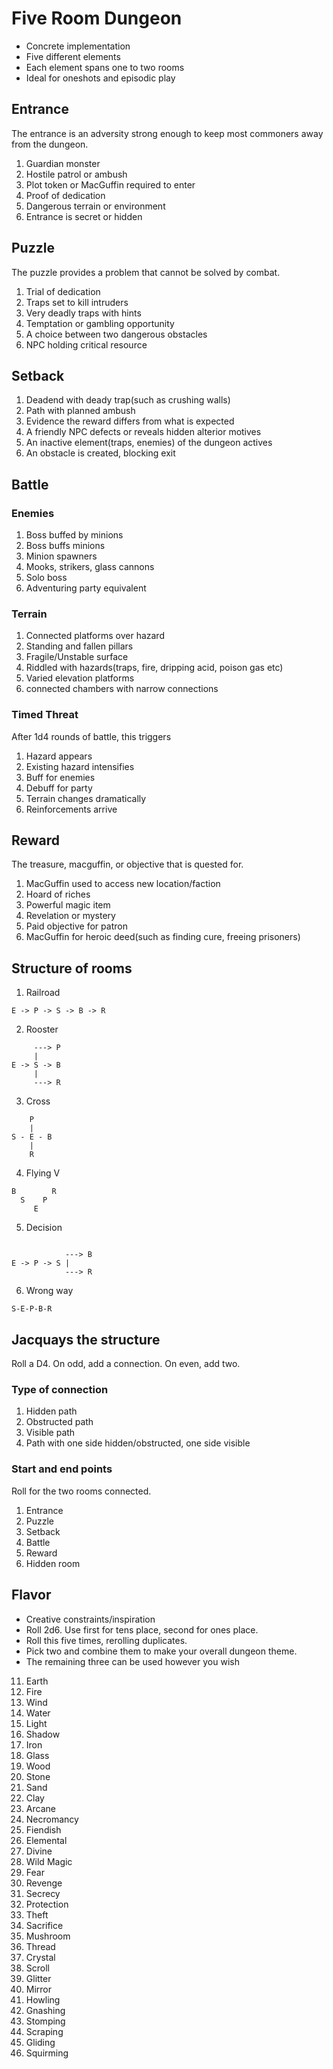 # Five Room Dungeon
- Concrete implementation
- Five different elements
- Each element spans one to two rooms
- Ideal for oneshots and episodic play

## Entrance
The entrance is an adversity strong enough to keep most commoners away from the dungeon.

1. Guardian monster
2. Hostile patrol or ambush
3. Plot token or MacGuffin required to enter
4. Proof of dedication
5. Dangerous terrain or environment
6. Entrance is secret or hidden

## Puzzle
The puzzle provides a problem that cannot be solved by combat.

1. Trial of dedication
2. Traps set to kill intruders
3. Very deadly traps with hints
4. Temptation or gambling opportunity
5. A choice between two dangerous obstacles
6. NPC holding critical resource

## Setback

1. Deadend with deady trap(such as crushing walls)
2. Path with planned ambush
3. Evidence the reward differs from what is expected
4. A friendly NPC defects or reveals hidden alterior motives
5. An inactive element(traps, enemies) of the dungeon actives
6. An obstacle is created, blocking exit

## Battle

### Enemies
1. Boss buffed by minions
2. Boss buffs minions
3. Minion spawners
4. Mooks, strikers, glass cannons
5. Solo boss
6. Adventuring party equivalent

### Terrain
1. Connected platforms over hazard
2. Standing and fallen pillars
3. Fragile/Unstable surface
4. Riddled with hazards(traps, fire, dripping acid, poison gas etc)
5. Varied elevation platforms
6. connected chambers with narrow connections

### Timed Threat
After 1d4 rounds of battle, this triggers
1. Hazard appears
2. Existing hazard intensifies
3. Buff for enemies
4. Debuff for party
5. Terrain changes dramatically
6. Reinforcements arrive

## Reward
The treasure, macguffin, or objective that is quested for.

1. MacGuffin used to access new location/faction
2. Hoard of riches
3. Powerful magic item
4. Revelation or mystery
5. Paid objective for patron
6. MacGuffin for heroic deed(such as finding cure, freeing prisoners)

## Structure of rooms

1. Railroad 
```
E -> P -> S -> B -> R
```
2. Rooster
```
     ---> P
     |
E -> S -> B
     |
     ---> R
```
3. Cross
```
    P
    |
S - E - B
    |
    R
```
4. Flying V
```
B        R
  S    P
     E
```
5. Decision
```

            ---> B
E -> P -> S |
            ---> R
```
6. Wrong way
```
S-E-P-B-R
```

## Jacquays the structure
Roll a D4. On odd, add a connection. On even, add two.

### Type of connection
1. Hidden path
2. Obstructed path
3. Visible path 
4. Path with one side hidden/obstructed, one side visible

### Start and end points
Roll for the two rooms connected.
1. Entrance
2. Puzzle
3. Setback
4. Battle
5. Reward
6. Hidden room

## Flavor
- Creative constraints/inspiration
- Roll 2d6. Use first for tens place, second for ones place.
- Roll this five times, rerolling duplicates. 
- Pick two and combine them to make your overall dungeon theme.
- The remaining three can be used however you wish

11. Earth
12. Fire
13. Wind
14. Water
15. Light
16. Shadow
21. Iron
22. Glass
23. Wood
24. Stone
25. Sand
26. Clay
31. Arcane
32. Necromancy
33. Fiendish
34. Elemental
35. Divine
36. Wild Magic
41. Fear
42. Revenge
43. Secrecy
44. Protection
45. Theft
46. Sacrifice
51. Mushroom
52. Thread
53. Crystal
54. Scroll
55. Glitter
56. Mirror
61. Howling
62. Gnashing
63. Stomping
64. Scraping
65. Gliding
66. Squirming
